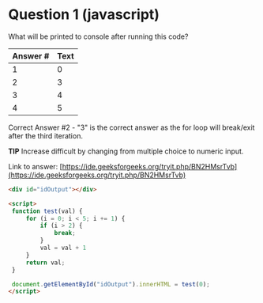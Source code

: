 
# Question 1 (javascript)

What will be printed to console after running this code?

Answer # | Text
--- | ---
1 | 0
2 | 3
3 | 4
4 | 5

Correct Answer #2 - "3" is the correct answer as the for loop will break/exit after the third iteration.

**TIP** Increase difficult by changing from multiple choice to numeric input.

Link to answer:
[https://ide.geeksforgeeks.org/tryit.php/BN2HMsrTvb](https://ide.geeksforgeeks.org/tryit.php/BN2HMsrTvb)


```html
<div id="idOutput"></div>

<script>
 function test(val) {
     for (i = 0; i < 5; i += 1) {
         if (i > 2) {
             break;
         }
         val = val + 1
     }
     return val;
 }

 document.getElementById("idOutput").innerHTML = test(0);
</script>
```


